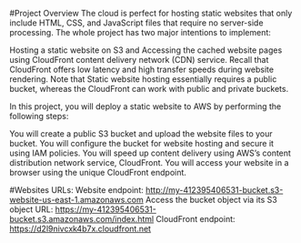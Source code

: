 #Project Overview
The cloud is perfect for hosting static websites that only include HTML, CSS, and JavaScript files that require no server-side processing. The whole project has two major intentions to implement:

Hosting a static website on S3 and
Accessing the cached website pages using CloudFront content delivery network (CDN) service. Recall that CloudFront offers low latency and high transfer speeds during website rendering.
Note that Static website hosting essentially requires a public bucket, whereas the CloudFront can work with public and private buckets.

In this project, you will deploy a static website to AWS by performing the following steps:

You will create a public S3 bucket and upload the website files to your bucket.
You will configure the bucket for website hosting and secure it using IAM policies.
You will speed up content delivery using AWS’s content distribution network service, CloudFront.
You will access your website in a browser using the unique CloudFront endpoint.

#Websites URLs:
	Website endpoint: http://my-412395406531-bucket.s3-website-us-east-1.amazonaws.com
	Access the bucket object via its S3 object URL: https://my-412395406531-bucket.s3.amazonaws.com/index.html
	CloudFront endpoint: https://d2l9nivcxk4b7x.cloudfront.net